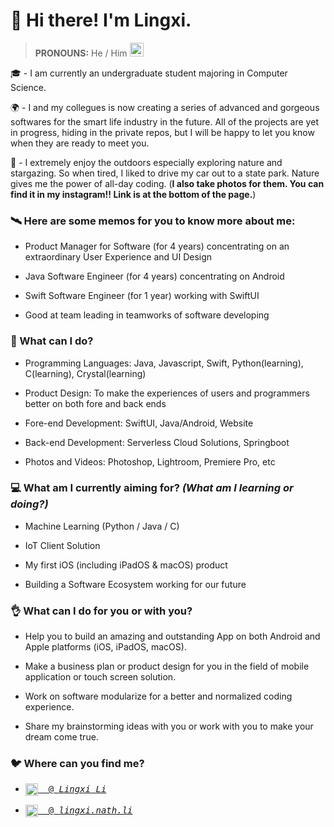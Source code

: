 # 👋 Hi there! I'm Lingxi.

> **PRONOUNS:** He / Him <img src="https://media.giphy.com/media/VgCDAzcKvsR6OM0uWg/giphy.gif" width="22">

🎓 - I am currently an undergraduate student majoring in Computer Science.

🌍 - I and my collegues is now creating a series of advanced and gorgeous softwares for the smart life industry in the future. All of the projects are yet in progress, hiding in the private repos, but I will be happy to let you know when they are ready to meet you.

🌃 - I extremely enjoy the outdoors especially exploring nature and stargazing. So when tired, I liked to drive my car out to a state park. Nature gives me the power of all-day coding. (**I also take photos for them. You can find it in my instagram!! Link is at the bottom of the page.**)

### 🛰️ Here are some memos for you to know more about me:

- Product Manager for Software (for 4 years) concentrating on an extraordinary User Experience and UI Design

- Java Software Engineer (for 4 years) concentrating on Android

- Swift Software Engineer (for 1 year) working with SwiftUI

- Good at team leading in teamworks of software developing

### 🙈 What can I do?

- Programming Languages: Java, Javascript, Swift, Python(learning), C(learning), Crystal(learning)

- Product Design: To make the experiences of users and programmers better on both fore and back ends

- Fore-end Development: SwiftUI, Java/Android, Website

- Back-end Development: Serverless Cloud Solutions, Springboot

- Photos and Videos: Photoshop, Lightroom, Premiere Pro, etc

### 💻 What am I currently aiming for? *(What am I learning or doing?)*

- Machine Learning (Python / Java / C)

- IoT Client Solution

- My first iOS (including iPadOS & macOS) product

- Building a Software Ecosystem working for our future

### 👌 What can I do for you or with you?

- Help you to build an amazing and outstanding App on both Android and Apple platforms (iOS, iPadOS, macOS).

- Make a business plan or product design for you in the field of mobile application or touch screen solution.

- Work on software modularize for a better and normalized coding experience.

- Share my brainstorming ideas with you or work with you to make your dream come true.

### 🐦 Where can you find me?

- <pre><a href="https://www.linkedin.com/in/lingxi-li-7a3517188/"><img align="center" alt="Linkedin" width="20px" src="https://cdn.jsdelivr.net/npm/simple-icons@v3/icons/linkedin.svg"/>&nbsp; @ <em>Lingxi Li</em></a></pre>

- <pre><a href="https://www.instagram.com/lingxi.nath.li/"><img align="center" alt="Instagram" width="20px" src="https://cdn.jsdelivr.net/npm/simple-icons@v3/icons/instagram.svg"/>&nbsp; @ <em>lingxi.nath.li</em></a></pre>

